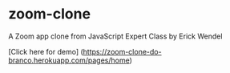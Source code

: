 # zoom-clone

A Zoom app clone from JavaScript Expert Class by Erick Wendel

[Click here for demo] (https://zoom-clone-do-branco.herokuapp.com/pages/home)